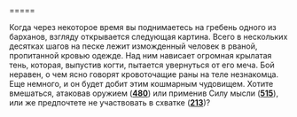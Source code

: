 =====

Когда через некоторое время вы поднимаетесь на гребень одного из барханов, взгляду открывается следующая картина. Всего в нескольких десятках шагов на песке лежит изможденный человек в рваной, пропитанной кровью одежде. Над ним нависает огромная крылатая тень, которая, выпустив когти, пытается увернуться от его меча. Бой неравен, о чем ясно говорят кровоточащие раны на теле незнакомца. Еще немного, и он будет добит этим кошмарным чудовищем. Хотите вмешаться, атаковав оружием ([**480**](#n_480)) или применив Силу мысли ([**515**](#n_515)), или же предпочтете не участвовать в схватке ([**213**](#n_213))?

